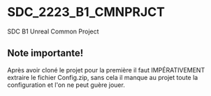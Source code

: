 # SDC_2223_B1_CMNPRJCT

SDC B1 Unreal Common Project

## Note importante!

Après avoir cloné le projet pour la première il faut IMPÉRATIVEMENT extraire le 
fichier Config.zip, sans cela il manque au projet toute la configuration et l'on
ne peut guère jouer.

